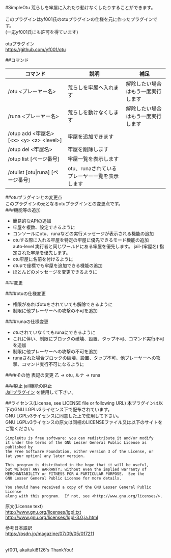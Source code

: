 #SimpleOtu
荒らしを牢屋に入れたり動けなくしたりすることができます。</br>
</br>
このプラグインはyf001氏のotuプラグインの仕様を元に作ったプラグインです。</br>
(一応yf001氏にも許可を得ています)</br>
</br>
otuプラグイン</br>
https://github.com/yf001/otu</br>

##コマンド

| コマンド  | 説明  | 補足  |
| ------------- | ------------- | ------------- |
| /otu <プレーヤー名>  | 荒らしを牢屋へ入れます  | 解除したい場合はもう一度実行します  |
| /runa <プレーヤー名>  | 荒らしを動けなくします  | 解除したい場合はもう一度実行します  |
| /otup add <牢屋名> [\<x> \<y> \<z> \<level>]  | 牢屋を追加できます  |  |
| /otup del <牢屋名>  | 牢屋を削除します  |  |
| /otup list [ページ番号]  | 牢屋一覧を表示します  |  |
| /otulist [otu\|runa] [ページ番号]  | otu、runaされているプレーヤー一覧を表示します  |  |

##otuプラグインとの変更点</br>
このプラグインの元となるotuプラグインとの変更点です。</br>
###機能等の追加
- 簡易的なAPIの追加
- 牢屋を複数、設定できるように
- コンソールにotu、runaなどの実行メッセージが表示される機能の追加
- otuする際に入れる牢屋を特定の牢屋に優先できるモード機能の追加 </br>
auto-level 実行者と同じワールドにある牢屋を優先します。 jail-(牢屋名) 指定された牢屋を優先します。
- otu牢屋に名前を付けるように
- otupで座標でも牢屋を追加できる機能の追加
- ほとんどのメッセージを変更できるように

###変更

####otuの仕様変更
- 権限があればotuをされていても解除できるように
- 制限に他プレーヤーへの攻撃の不可を追加

####runaの仕様変更
- otuされていなくてもrunaにできるように
- これに伴い、制限にブロックの破壊、設置、タップ不可、コマンド実行不可を追加
- 制限に他プレーヤーへの攻撃の不可を追加
- runaされた場合ブロックの破壊、設置、タップ不可、他プレーヤーへの攻撃、コマンド実行不可になるように

####その他
表記の変更 乙 -> otu, ルナ -> runa</br>

###廃止
jail機能の廃止</br>
[Jailプラグイン](https://github.com/beito123/PocketMine-MP-Plugins/Jail) を使用して下さい。</br>

##ライセンス(License, see LICENSE file or following URL)
本プラグインは以下のGNU LGPLv3ライセンス下で配布されています。</br>
GNU LGPLv3ライセンスに同意した上で使用して下さい。</br>
GNU LGPLv3ライセンスの原文は同梱のLICENSEファイル又は以下のサイトをご覧ください。</br>

	SimpleOtu is free software: you can redistribute it and/or modify
	it under the terms of the GNU Lesser General Public License as published by
	the Free Software Foundation, either version 3 of the License, or
	(at your option) any later version.

	This program is distributed in the hope that it will be useful,
	but WITHOUT ANY WARRANTY; without even the implied warranty of
	MERCHANTABILITY or FITNESS FOR A PARTICULAR PURPOSE.  See the
	GNU Lesser General Public License for more details.

	You should have received a copy of the GNU Lesser General Public License
	along with this program.  If not, see <http://www.gnu.org/licenses/>.

原文(License text)</br>
http://www.gnu.org/licenses/lgpl.txt</br>
http://www.gnu.org/licenses/lgpl-3.0.ja.html</br>

参考日本語訳</br>
https://osdn.jp/magazine/07/09/05/017211</br>
</br>
</br>
yf001, akaituki8126's ThankYou!</br>